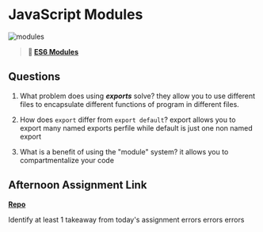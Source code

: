 # JavaScript Modules

![modules](https://bcw.blob.core.windows.net/public/img/1015719031845190)

> **📖 [ES6 Modules](https://codeworksacademy.com/fs-student-guide/resources/wk3/01-Modules)**

## Questions

1. What problem does using ***exports*** solve?
they allow you to use different files to encapsulate different functions of  program in different files. 

2. How does `export` differ from `export default`?
export allows you to export many named exports perfile while default is just one non named export

3. What is a benefit of using the "module" system?
it allows you to compartmentalize your code
## Afternoon Assignment Link

**[Repo](https://github.com/Joshua-Jensen/game_night)**

Identify at least 1 takeaway from today's assignment
errors errors errors